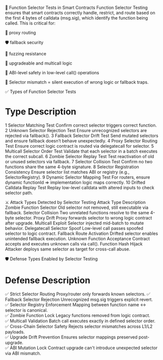 🧩 Function Selector Tests in Smart Contracts
Function Selector Testing ensures that smart contracts correctly handle, restrict, and route based on the first 4 bytes of calldata (msg.sig), which identify the function being called. This is critical for:

🧠 proxy routing

🛡️ fallback security

🧪 fuzzing resistance

🔐 upgradeable and multicall logic

📡 ABI-level safety in low-level call() operations

📛 Selector mismatch = silent execution of wrong logic or fallback traps.

✅ Types of Function Selector Tests
#	Type	Description
1	Selector Matching Test	Confirm correct selector triggers correct function.
2	Unknown Selector Rejection Test	Ensure unrecognized selectors are rejected via fallback().
3	Fallback Selector Drift Test	Send mutated selectors and ensure fallback doesn’t behave unexpectedly.
4	Proxy Selector Routing Test	Ensure correct logic contract is routed via delegatecall for selector.
5	Multicall Selector Order Test	Validate that each selector in a batch executes the correct subcall.
6	Zombie Selector Replay Test	Test reactivation of old or unused selectors via fallback.
7	Selector Collision Test	Confirm no two functions share the same 4-byte signature.
8	Selector Registration Consistency	Ensure selector list matches ABI or registry (e.g., SelectorRegistry).
9	Dynamic Selector Mapping Test	For routers, ensure dynamic functionId => implementation logic maps correctly.
10	Drifted Calldata Replay Test	Replay low-level calldata with altered inputs to check selector path.

⚔️ Attack Types Detected by Selector Testing
Attack Type	Description
Zombie Function Selector	Old selector not removed, still executable via fallback.
Selector Collision	Two unrelated functions resolve to the same 4-byte selector.
Proxy Drift	Proxy forwards selector to wrong logic contract after upgrade.
Multicall Exploit	Selector injected mid-batch to mutate behavior.
Delegatecall Selector Spoof	Low-level call passes spoofed selector to logic contract.
Fallback Route Activation	Drifted selector enables unintended fallback execution.
Unknown Function Acceptance	Contract accepts and executes unknown calls via call().
Function Hash Hijack	Attacker deploys same selector as target for cross-call abuse.

🛡️ Defense Types Enabled by Selector Testing
#	Defense	Description
✅ Strict Selector Routing	Proxy/router only forwards known selectors.	
✅ Fallback Selector Rejection	Unrecognized msg.sig triggers explicit revert.	
✅ Selector Registry Enforcement	Mapping between function name ↔ selector is canonical.	
✅ Zombie Function Lock	Legacy functions removed from logic contract.	
✅ Multicall Validation	Batch call executes exactly in defined selector order.	
✅ Cross-Chain Selector Safety	Rejects selector mismatches across L1/L2 payloads.	
✅ Upgrade Drift Prevention	Ensures selector mappings preserved post-upgrade.	
✅ ABI Mutation Lock	Contract upgrade can't introduce unexpected selector via ABI mismatch.	

